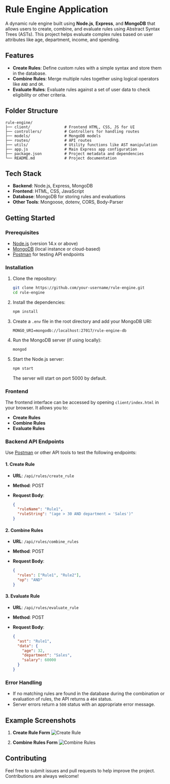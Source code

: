 
# Rule Engine Application

A dynamic rule engine built using **Node.js**, **Express**, and **MongoDB** that allows users to create, combine, and evaluate rules using Abstract Syntax Trees (ASTs). This project helps evaluate complex rules based on user attributes like age, department, income, and spending.

## Features

- **Create Rules**: Define custom rules with a simple syntax and store them in the database.
- **Combine Rules**: Merge multiple rules together using logical operators like `AND` and `OR`.
- **Evaluate Rules**: Evaluate rules against a set of user data to check eligibility or other criteria.

## Folder Structure

```
rule-engine/
├── client/               # Frontend HTML, CSS, JS for UI
├── controllers/          # Controllers for handling routes
├── models/               # MongoDB models
├── routes/               # API routes
├── utils/                # Utility functions like AST manipulation
├── app.js                # Main Express app configuration
├── package.json          # Project metadata and dependencies
└── README.md             # Project documentation
```

## Tech Stack

- **Backend**: Node.js, Express, MongoDB
- **Frontend**: HTML, CSS, JavaScript
- **Database**: MongoDB for storing rules and evaluations
- **Other Tools**: Mongoose, dotenv, CORS, Body-Parser

## Getting Started

### Prerequisites

- [Node.js](https://nodejs.org/) (version 14.x or above)
- [MongoDB](https://www.mongodb.com/) (local instance or cloud-based)
- [Postman](https://www.postman.com/) for testing API endpoints

### Installation

1. Clone the repository:

   ```bash
   git clone https://github.com/your-username/rule-engine.git
   cd rule-engine
   ```

2. Install the dependencies:

   ```bash
   npm install
   ```

3. Create a `.env` file in the root directory and add your MongoDB URI:

   ```
   MONGO_URI=mongodb://localhost:27017/rule-engine-db
   ```

4. Run the MongoDB server (if using locally):

   ```bash
   mongod
   ```

5. Start the Node.js server:

   ```bash
   npm start
   ```

   The server will start on port 5000 by default.

### Frontend

The frontend interface can be accessed by opening `client/index.html` in your browser. It allows you to:

- **Create Rules**
- **Combine Rules**
- **Evaluate Rules**

### Backend API Endpoints

Use [Postman](https://www.postman.com/) or other API tools to test the following endpoints:

#### 1. **Create Rule**
   - **URL**: `/api/rules/create_rule`
   - **Method**: POST
   - **Request Body**:

     ```json
     {
       "ruleName": "Rule1",
       "ruleString": "(age > 30 AND department = 'Sales')"
     }
     ```

#### 2. **Combine Rules**
   - **URL**: `/api/rules/combine_rules`
   - **Method**: POST
   - **Request Body**:

     ```json
     {
       "rules": ["Rule1", "Rule2"],
       "op": "AND"
     }
     ```

#### 3. **Evaluate Rule**
   - **URL**: `/api/rules/evaluate_rule`
   - **Method**: POST
   - **Request Body**:

     ```json
     {
       "ast": "Rule1",
       "data": {
         "age": 32,
         "department": "Sales",
         "salary": 60000
       }
     }
     ```

### Error Handling

- If no matching rules are found in the database during the combination or evaluation of rules, the API returns a `404` status.
- Server errors return a `500` status with an appropriate error message.

## Example Screenshots

1. **Create Rule Form**
   ![Create Rule](https://example.com/create-rule-screenshot)

2. **Combine Rules Form**
   ![Combine Rules](https://example.com/combine-rules-screenshot)

## Contributing

Feel free to submit issues and pull requests to help improve the project. Contributions are always welcome!


